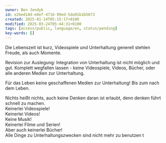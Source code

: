 ```yaml
---
owner: Ben Jendyk
id: e2bed14d-e0ef-4716-99ed-5da91b1b5673
created: 2025-01-14T05:15:17+0100
modified: 2025-03-24T05:44:31+0100
tags: [access/public, language/en, status/pending]
key-words: []
---
```


Die Lebenszeit ist kurz, Videospiele und Unterhaltung generell stehlen Freude, als auch Momente.

Revision zur Auslegung: Integration von Unterhaltung ist nicht möglich und gut. Komplett wegfallen lassen - keine Videospiele, Videos, Bücher, oder alle anderen Medien zur Unterhaltung. 

Für das Leben keine geschaffenen Medien zur Unterhaltung! Bis zum nach dem Leben.

Nichts heißt nichts, auch keine Denken daran ist erlaubt, denn denken führt schnell zu machen.  
Keinerlei Videospiele!  
Keinerlei Videos!  
Keine Musik!  
Keinerlei Filme und Serien!  
Aber auch keinerlei Bücher!  
Alle Dinge zu Unterhaltungszwecken sind nicht mehr zu benutzen
t